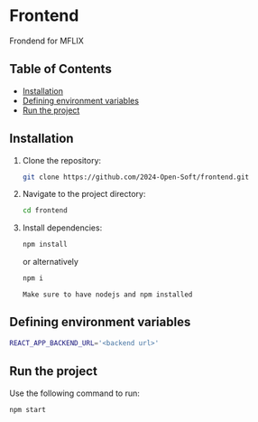 # Frontend

Frondend for MFLIX

## Table of Contents

- [Installation](#installation)
- [Defining environment variables](#defining-environment-variables)
- [Run the project](#run-the-project)

## Installation

1. Clone the repository:

    ```bash
    git clone https://github.com/2024-Open-Soft/frontend.git
    ```

2. Navigate to the project directory:

    ```bash
    cd frontend
    ```

3. Install dependencies:

   ```bash
   npm install
   ```
   or alternatively
   ```bash
   npm i
   ```
   `Make sure to have nodejs and npm installed`

## Defining environment variables

```bash
REACT_APP_BACKEND_URL='<backend url>'
```

## Run the project

Use the following command to run:

```bash
npm start
```

